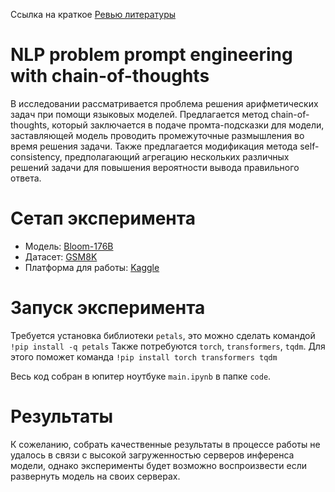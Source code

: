 Ссылка на краткое [Ревью литературы](https://docs.google.com/document/d/1LNh47_zyJ_B68mztQ7oIK3QrsUzjGO1lNtmeSeLOkLc/edit?usp=sharing)

NLP problem prompt engineering with chain-of-thoughts
========
В исследовании рассматривается проблема решения арифметических задач при помощи языковых моделей. Предлагается метод chain-of-thoughts, который заключается в подаче промта-подсказки для модели, заставляющей модель проводить промежуточные размышления во время решения задачи. Также предлагается модификация метода self-consistency, предполагающий агрегацию нескольких различных решений задачи для повышения вероятности вывода правильного ответа.

Сетап эксперимента
===========
- Модель: [Bloom-176B](https://huggingface.co/bigscience/bloom)
- Датасет: [GSM8K](https://huggingface.co/datasets/gsm8k)
- Платформа для работы: [Kaggle](https://www.kaggle.com/)

Запуск эксперимента
===========
Требуется установка библиотеки `petals`, это можно сделать командой `!pip install -q petals`
Также потребуются `torch`, `transformers`, `tqdm`. Для этого поможет команда `!pip install torch transformers tqdm`

Весь код собран в юпитер ноутбуке `main.ipynb` в папке `code`.

Результаты
=======
К сожеланию, собрать качественные результаты в процессе работы не удалось в связи с высокой загруженностью серверов инференса модели, однако эксперименты будет возможно воспроизвести если развернуть модель на своих серверах.
